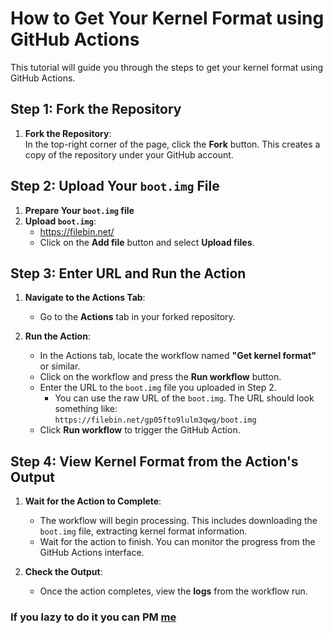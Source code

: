 # How to Get Your Kernel Format using GitHub Actions

This tutorial will guide you through the steps to get your kernel format using GitHub Actions.

## Step 1: Fork the Repository

1. **Fork the Repository**:  
   In the top-right corner of the page, click the **Fork** button. This creates a copy of the repository under your GitHub account.

## Step 2: Upload Your `boot.img` File

1. **Prepare Your `boot.img` file**
2. **Upload `boot.img`**:
   - https://filebin.net/
   - Click on the **Add file** button and select **Upload files**.

## Step 3: Enter URL and Run the Action

1. **Navigate to the Actions Tab**:
   - Go to the **Actions** tab in your forked repository.

2. **Run the Action**:
   - In the Actions tab, locate the workflow named **"Get kernel format"** or similar.
   - Click on the workflow and press the **Run workflow** button.
   - Enter the URL to the `boot.img` file you uploaded in Step 2.
     - You can use the raw URL of the `boot.img`. The URL should look something like:  
       `https://filebin.net/gp05fto9lulm3qwg/boot.img`
   - Click **Run workflow** to trigger the GitHub Action.

## Step 4: View Kernel Format from the Action's Output

1. **Wait for the Action to Complete**:
   - The workflow will begin processing. This includes downloading the `boot.img` file, extracting kernel format information.
   - Wait for the action to finish. You can monitor the progress from the GitHub Actions interface.

2. **Check the Output**:
   - Once the action completes, view the **logs** from the workflow run.

### If you lazy to do it you can PM [me](https://t.me/fastbooteraselk2)
